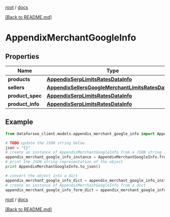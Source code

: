 [root](./../ "root") / [docs](./ "docs")

[[Back to README.md]](./../README.md "[Back to README.md]")

# AppendixMerchantGoogleInfo

## Properties

Name | Type | Description | Notes
------------ | ------------- | ------------- | -------------
**products** | [**AppendixSerpLimitsRatesDataInfo**](AppendixSerpLimitsRatesDataInfo.md) |  | [optional]
**sellers** | [**AppendixSellersGoogleMerchantLimitsRatesDataInfo**](AppendixSellersGoogleMerchantLimitsRatesDataInfo.md) |  | [optional]
**product_spec** | [**AppendixSerpLimitsRatesDataInfo**](AppendixSerpLimitsRatesDataInfo.md) |  | [optional]
**product_info** | [**AppendixSerpLimitsRatesDataInfo**](AppendixSerpLimitsRatesDataInfo.md) |  | [optional]

## Example

```python
from dataforseo_client.models.appendix_merchant_google_info import AppendixMerchantGoogleInfo

# TODO update the JSON string below
json = "{}"
# create an instance of AppendixMerchantGoogleInfo from a JSON string
appendix_merchant_google_info_instance = AppendixMerchantGoogleInfo.from_json(json)
# print the JSON string representation of the object
print AppendixMerchantGoogleInfo.to_json()

# convert the object into a dict
appendix_merchant_google_info_dict = appendix_merchant_google_info_instance.to_dict()
# create an instance of AppendixMerchantGoogleInfo from a dict
appendix_merchant_google_info_form_dict = appendix_merchant_google_info.from_dict(appendix_merchant_google_info_dict)
```

  

[root](./../ "root") / [docs](./ "docs")

[[Back to README.md]](./../README.md "[Back to README.md]")
